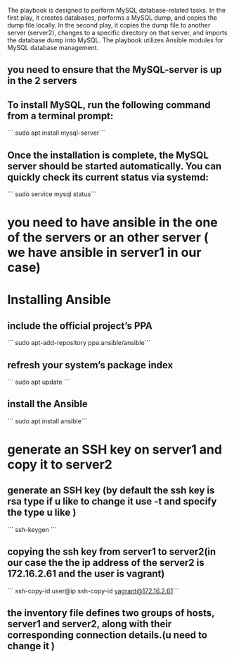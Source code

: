 The playbook is designed to perform MySQL database-related tasks. In the first play, it creates databases, performs a MySQL dump, and copies the dump file locally. In the second play, it copies the dump file to another server (server2), changes to a specific directory on that server, and imports the database dump into MySQL. The playbook utilizes Ansible modules for MySQL database management.

## you  need to ensure that the MySQL-server is up in the 2 servers
## To install MySQL, run the following command from a terminal prompt:
´´´
sudo apt install mysql-server´´´
## Once the installation is complete, the MySQL server should be started automatically. You can quickly check its current status via systemd:
´´´
sudo service mysql status´´´
# you need to have ansible in the one of the servers or an other server ( we have ansible in server1 in our case)

# Installing Ansible
##  include the official project’s PPA
´´´
sudo apt-add-repository ppa:ansible/ansible´´´
## refresh your system’s package index
´´´ 
sudo apt update ´´´
## install the Ansible 
´´´
sudo apt install ansible´´´

# generate an SSH key on server1 and copy it to server2
## generate an SSH key (by default the ssh key is rsa type if u like to change it use -t and specify the type u like  )
´´´ 
ssh-keygen ´´´ 
## copying the ssh key from server1 to server2(in our case the the ip address of the server2 is 172.16.2.61 and the user is vagrant)
´´´ 
ssh-copy-id user@ip
ssh-copy-id vagrant@172.16.2.61´´´
## the inventory file  defines two groups of hosts, server1 and server2, along with their corresponding connection details.(u need to change it )



